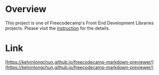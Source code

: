 # Overview

This project is one of Freecodecamp's Front End Development Libraries projects. Please visit the [instruction](https://www.freecodecamp.org/learn/front-end-development-libraries/front-end-development-libraries-projects/build-a-markdown-previewer) for the details.

# Link

[https://kelvinlongchun.github.io/freecodecamp-markdown-previewer/](https://kelvinlongchun.github.io/freecodecamp-markdown-previewer/)
